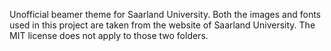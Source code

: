 Unofficial beamer theme for Saarland University. Both the images and fonts used in this project are taken from the website of Saarland University. The MIT license does not apply to those two folders. 
